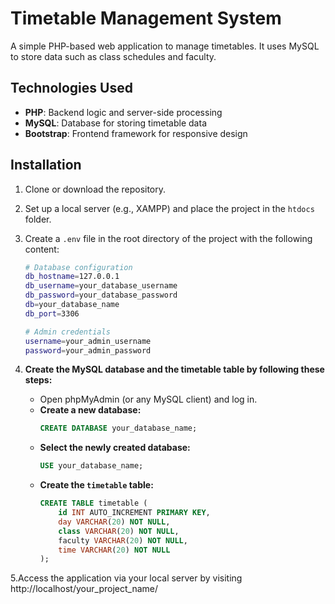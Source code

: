 # Timetable Management System

A simple PHP-based web application to manage timetables. It uses MySQL to store data such as class schedules and faculty. 


## Technologies Used
- **PHP**: Backend logic and server-side processing
- **MySQL**: Database for storing timetable data
- **Bootstrap**: Frontend framework for responsive design

## Installation

1. Clone or download the repository.
2. Set up a local server (e.g., XAMPP) and place the project in the `htdocs` folder.
3. Create a `.env` file in the root directory of the project with the following content:
   
   ```bash
   # Database configuration
   db_hostname=127.0.0.1
   db_username=your_database_username
   db_password=your_database_password
   db=your_database_name
   db_port=3306

   # Admin credentials
   username=your_admin_username
   password=your_admin_password

4. **Create the MySQL database and the timetable table by following these steps:**

   - Open phpMyAdmin (or any MySQL client) and log in.
   - **Create a new database:**
     ```sql
     CREATE DATABASE your_database_name;
     ```
   - **Select the newly created database:**
     ```sql
     USE your_database_name;
     ```
   - **Create the `timetable` table:**
     ```sql
     CREATE TABLE timetable (
         id INT AUTO_INCREMENT PRIMARY KEY,
         day VARCHAR(20) NOT NULL,
         class VARCHAR(20) NOT NULL,
         faculty VARCHAR(20) NOT NULL,
         time VARCHAR(20) NOT NULL
     );
     ```

5.Access the application via your local server by visiting http://localhost/your_project_name/
